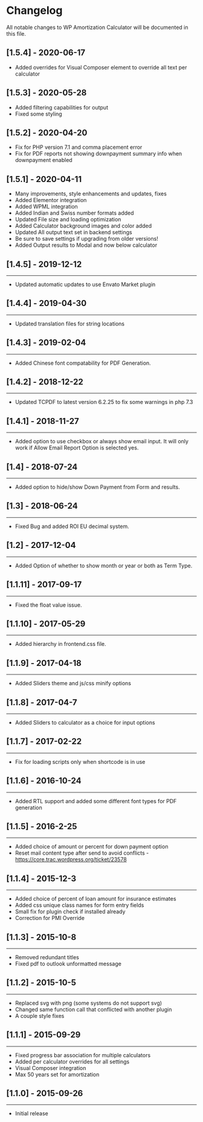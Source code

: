 # Changelog
All notable changes to WP Amortization Calculator will be documented in this file.

## [1.5.4] - 2020-06-17
- Added overrides for Visual Composer element to override all text per calculator

## [1.5.3] - 2020-05-28
- Added filtering capabilities for output
- Fixed some styling

## [1.5.2] - 2020-04-20
- Fix for PHP version 7.1 and comma placement error
- Fix for PDF reports not showing downpayment summary info when downpayment enabled

## [1.5.1] - 2020-04-11
- Many improvements, style enhancements and updates, fixes
- Added Elementor integration
- Added WPML integration
- Added Indian and Swiss number formats added
- Updated File size and loading optimization
- Added Calculator background images and color added
- Updated All output text set in backend settings
- Be sure to save settings if upgrading from older versions!
- Added Output results to Modal and now below calculator

## [1.4.5] - 2019-12-12
_____
- Updated automatic updates to use Envato Market plugin

## [1.4.4] - 2019-04-30
_____
- Updated translation files for string locations

## [1.4.3] - 2019-02-04
_____
- Added Chinese font compatability for PDF Generation.

## [1.4.2] - 2018-12-22
_____
- Updated TCPDF to latest version 6.2.25 to fix some warnings in php 7.3

## [1.4.1] - 2018-11-27
_____
- Added option to use checkbox or always show email input. It will only work if Allow Email Report Option is selected yes.

## [1.4] - 2018-07-24
_____
- Added option to hide/show Down Payment from Form and results.

## [1.3] - 2018-06-24
_____
- Fixed Bug and added ROI EU decimal system.

## [1.2] - 2017-12-04
_____
- Added Option of whether to show month or year or both as Term Type.

## [1.1.11] - 2017-09-17
_____
- Fixed the float value issue.

## [1.1.10] - 2017-05-29
_____
- Added hierarchy in frontend.css file.

## [1.1.9] - 2017-04-18
_____
- Added Sliders theme and  js/css minify options

## [1.1.8] - 2017-04-7
_____
- Added Sliders to calculator as a choice for input options

## [1.1.7] - 2017-02-22
_____
- Fix for loading scripts only when shortcode is in use

## [1.1.6] - 2016-10-24
_____
- Added RTL support and added some different font types for PDF generation

## [1.1.5] - 2016-2-25
_____
- Added choice of amount or percent for down payment option
- Reset mail content type after send to avoid conflicts - https://core.trac.wordpress.org/ticket/23578

## [1.1.4] - 2015-12-3
_____
- Added choice of percent of loan amount for insurance estimates
- Added css unique class names for form entry fields
- Small fix for plugin check if installed already
- Correction for PMI Override

## [1.1.3] - 2015-10-8
_____
- Removed redundant titles
- Fixed pdf to outlook unformatted message

## [1.1.2] - 2015-10-5
_____
- Replaced svg with png (some systems do not support svg)
- Changed same function call that conflicted with another plugin
- A couple style fixes

## [1.1.1] - 2015-09-29
_____
- Fixed progress bar association for multiple calculators
- Added per calculator overrides for all settings
- Visual Composer integration
- Max 50 years set for amortization

## [1.1.0] - 2015-09-26
_____
- Initial release

